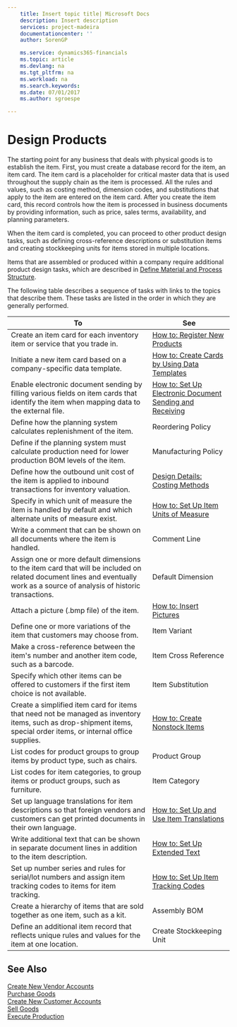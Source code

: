 ```yaml
---
    title: Insert topic title| Microsoft Docs
    description: Insert description
    services: project-madeira
    documentationcenter: ''
    author: SorenGP

    ms.service: dynamics365-financials
    ms.topic: article
    ms.devlang: na
    ms.tgt_pltfrm: na
    ms.workload: na
    ms.search.keywords:
    ms.date: 07/01/2017
    ms.author: sgroespe

---
```

# Design Products
The starting point for any business that deals with physical goods is to establish the item. First, you must create a database record for the item, an item card. The item card is a placeholder for critical master data that is used throughout the supply chain as the item is processed. All the rules and values, such as costing method, dimension codes, and substitutions that apply to the item are entered on the item card. After you create the item card, this record controls how the item is processed in business documents by providing information, such as price, sales terms, availability, and planning parameters.  
  
 When the item card is completed, you can proceed to other product design tasks, such as defining cross-reference descriptions or substitution items and creating stockkeeping units for items stored in multiple locations.  
  
 Items that are assembled or produced within a company require additional product design tasks, which are described in [Define Material and Process Structure](../define-material-and-process-structure.md).  
  
 The following table describes a sequence of tasks with links to the topics that describe them. These tasks are listed in the order in which they are generally performed.  
  
|**To**|**See**|  
|------------|-------------|  
|Create an item card for each inventory item or service that you trade in.|[How to: Register New Products](../how-to-register-new-products.md)|  
|Initiate a new item card based on a company-specific data template.|[How to: Create Cards by Using Data Templates](../how-to-create-cards-by-using-data-templates.md)|  
|Enable electronic document sending by filling various fields on item cards that identify the item when mapping data to the external file.|[How to: Set Up Electronic Document Sending and Receiving](../how-to-set-up-electronic-document-sending-and-receiving.md)|  
|Define how the planning system calculates replenishment of the item.|Reordering Policy|  
|Define if the planning system must calculate production need for lower production BOM levels of the item.|Manufacturing Policy|  
|Define how the outbound unit cost of the item is applied to inbound transactions for inventory valuation.|[Design Details: Costing Methods](design-details-costing-methods.md)|  
|Specify in which unit of measure the item is handled by default and which alternate units of measure exist.|[How to: Set Up Item Units of Measure](../how-to-set-up-item-units-of-measure.md)|  
|Write a comment that can be shown on all documents where the item is handled.|Comment Line|  
|Assign one or more default dimensions to the item card that will be included on related document lines and eventually work as a source of analysis of historic transactions.|Default Dimension|  
|Attach a picture \(.bmp file\) of the item.|[How to: Insert Pictures](../how-to-insert-pictures.md)|  
|Define one or more variations of the item that customers may choose from.|Item Variant|  
|Make a cross-reference between the item's number and another item code, such as a barcode.|Item Cross Reference|  
|Specify which other items can be offered to customers if the first item choice is not available.|Item Substitution|  
|Create a simplified item card for items that need not be managed as inventory items, such as drop-shipment items, special order items, or internal office supplies.|[How to: Create Nonstock Items](../how-to-create-nonstock-items.md)|  
|List codes for product groups to group items by product type, such as chairs.|Product Group|  
|List codes for item categories, to group items or product groups, such as furniture.|Item Category|  
|Set up language translations for item descriptions so that foreign vendors and customers can get printed documents in their own language.|[How to: Set Up and Use Item Translations](../how-to-set-up-and-use-item-translations.md)|  
|Write additional text that can be shown in separate document lines in addition to the item description.|[How to: Set Up Extended Text](../how-to-set-up-extended-text.md)|  
|Set up number series and rules for serial\/lot numbers and assign item tracking codes to items for item tracking.|[How to: Set Up Item Tracking Codes](../how-to-set-up-item-tracking-codes.md)|  
|Create a hierarchy of items that are sold together as one item, such as a kit.|Assembly BOM|  
|Define an additional item record that reflects unique rules and values for the item at one location.|Create Stockkeeping Unit|  
  
## See Also  
 [Create New Vendor Accounts](../create-new-vendor-accounts.md)   
 [Purchase Goods](../purchase-goods.md)   
 [Create New Customer Accounts](../create-new-customer-accounts.md)   
 [Sell Goods](../sell-goods.md)   
 [Execute Production](../execute-production.md)
